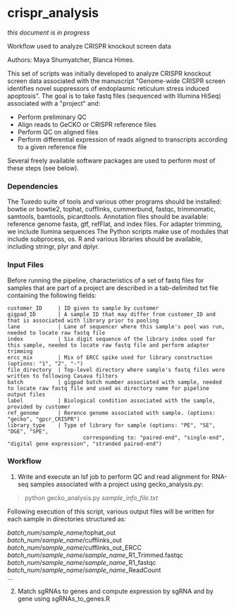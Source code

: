 # crispr_analysis
*this document is in progress*

Workflow used to analyze CRISPR knockout screen data

Authors: Maya Shumyatcher, Blanca Himes.

This set of scripts was initially developed to analyze CRISPR knockout screen data associated with the manuscript "Genome-wide CRISPR screen identifies novel suppressors of endoplasmic reticulum stress induced apoptosis". The goal is to take fastq files (sequenced with Illumina HiSeq) associated with a "project" and:

* Perform preliminary QC
* Align reads to GeCKO or CRISPR reference files
* Perform QC on aligned files
* Perform differential expression of reads aligned to transcripts according to a given reference file

Several freely available software packages are used to perform most of these steps (see below). 

### Dependencies

The Tuxedo suite of tools and various other programs should be installed: bowtie or bowtie2, tophat, cufflinks, cummerbund, fastqc, trimmomatic, samtools, bamtools, picardtools.
Annotation files should be available: reference genome fasta, gtf, refFlat, and index files. 
For adapter trimming, we include Ilumina sequences 
The Python scripts make use of modules that include subprocess, os.
R and various libraries should be available, including stringr, plyr and dplyr.

### Input Files

Before running the pipeline, characteristics of a set of fastq files for samples that are part of a project are described in a tab-delimited txt file containing the following fields:

	customer_ID		| ID given to sample by customer
	gigpad_ID		| A sample ID that may differ from customer_ID and that is associated with library prior to pooling
	lane			| Lane of sequencer where this sample's pool was run, needed to locate raw fastq file
	index			| Six digit sequence of the library index used for this sample, needed to locate raw fastq file and perform adapter trimming
	ercc_mix		| Mix of ERCC spike used for library construction (options: "1", "2", "-")
	file_directory	| Top-level directory where sample's fastq files were written to following Casava filters
	batch			| gigpad batch number associated with sample, needed to locate raw fastq file and used as directory name for pipeline output files
	label			| Biological condition associated with the sample, provided by customer
	ref_genome		| Rerence genome associated with sample. (options: "gecko", "gpcr_CRISPR")
	library_type	| Type of library for sample (options: "PE", "SE", "DGE", "SPE",
							corresponding to: "paired-end", "single-end", "digital gene expression", "stranded paired-end")


### Workflow

1) Write and execute an lsf job to perform QC and read alignment for RNA-seq samples associated with a project using gecko_analysis.py:

> python gecko_analysis.py <i>sample_info_file.txt</i>

Following execution of this script, various output files will be written for each sample in directories structured as:
> 
 <i>batch_num</i>/<i>sample_name</i>/tophat_out <br>
 <i>batch_num</i>/<i>sample_name</i>/cufflinks_out <br>
 <i>batch_num</i>/<i>sample_name</i>/cufflinks_out_ERCC <br>
 <i>batch_num</i>/<i>sample_name</i>/<i>sample_name</i>_R1_Trimmed.fastqc <br>
 <i>batch_num</i>/<i>sample_name</i>/<i>sample_name</i>_R1_fastqc <br>
 <i>batch_num</i>/<i>sample_name</i>/<i>sample_name</i>_ReadCount <br>
 ...

2) Match sgRNAs to genes and compute expression by sgRNA and by gene using sgRNAs_to_genes.R
